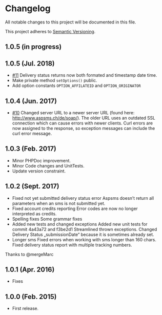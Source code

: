 # Changelog

All notable changes to this project will be documented in this file.

This project adheres to [Semantic Versioning](http://semver.org/).

1.0.5 (in progress)
------------------

1.0.5 (Jul. 2018)
------------------

+ [#11](https://github.com/nadar/aspsms/issues/11) Delivery status returns now both formated and timestamp date time.
+ Make private method `setOptions()` public.
+ Add option constants `OPTION_AFFILATEID` and `OPTION_ORIGINATOR`

1.0.4 (Jun. 2017)
------------------

+ [#10](https://github.com/nadar/aspsms/pull/10) Changed server URL to a newer server URL (found here: http://www.aspsms.ch/de/soap/). The older URL uses an outdated SSL connection which can cause errors with newer clients.
Curl errors are now assigned to the response, so exception messages can include the curl error message.

1.0.3 (Feb. 2017)
--------------------

+ Minor PHPDoc improvement.
+ Minor Code changes and UnitTests.
+ Update version constraint.

1.0.2 (Sept. 2017)
-------------------

+ Fixed not yet submitted delivery status error Aspsms doesn’t return all parameters when an sms is not submitted yet.
+ Fixed account credits reporting Error codes are now no longer interpreted as credits.
+ Spelling fixes  Some grammar fixes
+ Added new tests and changed exceptions Added new unit tests for commit 4a43a72 and f3be2d1  Streamlined thrown exceptions. Changed Delivery Status „submissionDate“ because it is sometimes already set.
+ Longer sms Fixed errors when working with sms longer than 160 chars. Fixed delivery status report with multiple tracking numbers.

Thanks to @mergeMarc 

1.0.1 (Apr. 2016)
--------------------

+ Fixes

1.0.0 (Feb. 2015)
--------------------

+ First release.
